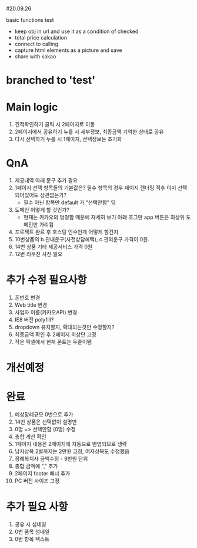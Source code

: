 #20.09.26

basic functions test

- keep obj in url and use it as a condition of checked
- total price calculation
- connect to calling
- capture html elements as a picture and save
- share with kakao

# branched to 'test'

# Main logic

1. 견적확인하기 클릭 시 2페이지로 이동
2. 2페이지에서 공유하기 누를 시 세부정보, 최종금액 기억한 상태로 공유
3. 다시 선택하기 누를 시 1페이지, 선택정보는 초기화

# QnA

1. 제공내역 아래 문구 추가 필요
2. 1페이지 선택 항목들의 기본값은? 필수 항목의 경우 페이지 렌더링 직후 이미 선택되어있어도 상관없는가?
   - 필수 아닌 항목만 default 가 "선택안함" 임
3. 도메인 어떻게 할 것인가?
   - 현재는 카카오의 멍청함 때문에 자세히 보기 아래 조그만 app 버튼은 최상위 도메인만 가리킴
4. 프로젝트 완료 후 호스팅 인수인계 어떻게 할건지
5. 10번상품의 b.관내운구(사전상담혜택), c.관외운구 가격이 0원.
6. 14번 상품 기타 제공서비스 가격 0원
7. 12번 리무진 사진 필요

# 추가 수정 필요사항

1. 폰번호 변경
2. Web title 변경
3. 사업자 이름(카카오API) 변경
4. IE8 버전 polyfill?
5. dropdown 유지할지, 확대되는것만 수정할지?
6. 최종금액 확인 후 2페이지 최상단 고정
7. 작은 픽셀에서 현재 폰트는 두줄이됌

# 개선예정

# 완료

1. 예상장례규모 0번으로 추가
2. 14번 상품은 선택없이 설명만
3. 0명 => 선택안함 (0명) 수정
4. 총합 계산 확인
5. 1페이지 내용은 2페이지에 자동으로 반영되므로 생략
6. 남자상복 2벌까지는 2만원 고정, 여자상복도 수정했음
7. 장례복지사 금액수정 - 9만원 단위
8. 총합 금액에 "," 추가
9. 2페이지 footer 배너 추가
10. PC 버전 사이즈 고정

# 추가 필요 사항

1. 공유 시 섬네일
2. 0번 품목 섬네일
3. 0번 항목 텍스트
